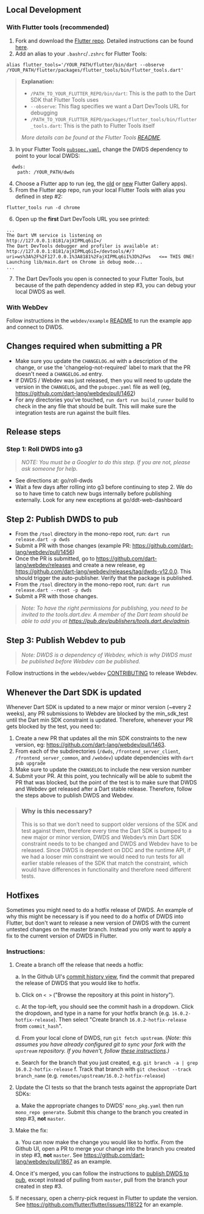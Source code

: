 ## Local Development

### With Flutter tools (recommended)

1. Fork and download the [Flutter repo](https://github.com/flutter/flutter).
   Detailed instructions can be found
   [here](https://github.com/flutter/flutter/wiki/Setting-up-the-Framework-development-environment).
1. Add an alias to your `.bashrc`/`.zshrc` for Flutter Tools:

```
alias flutter_tools='/YOUR_PATH/flutter/bin/dart --observe /YOUR_PATH/flutter/packages/flutter_tools/bin/flutter_tools.dart'
```

> **Explanation:**
>
> - `/PATH_TO_YOUR_FLUTTER_REPO/bin/dart`: This is the path to the Dart SDK that
>   Flutter Tools uses
> - `--observe`: This flag specifies we want a Dart DevTools URL for debugging
> - `/PATH_TO_YOUR_FLUTTER_REPO/packages/flutter_tools/bin/flutter_tools.dart`:
>   This is the path to Flutter Tools itself
>
> _More details can be found at the Flutter Tools
> [README](https://github.com/flutter/flutter/blob/master/packages/flutter_tools/README.md)._

3. In your Flutter Tools
   [`pubspec.yaml`](https://github.com/flutter/flutter/blob/master/packages/flutter_tools/pubspec.yaml),
   change the DWDS dependency to point to your local DWDS:

```
  dwds:
    path: /YOUR_PATH/dwds
```

4. Choose a Flutter app to run (eg, the
   [old](https://github.com/flutter/flutter/tree/master/dev/integration_tests/flutter_gallery)
   or [new](https://github.com/flutter/gallery) Flutter Gallery apps).
1. From the Flutter app repo, run your local Flutter Tools with alias you
   defined in step #2:

```
flutter_tools run -d chrome
```

6. Open up the **first** Dart DevTools URL you see printed:

```
...
The Dart VM service is listening on http://127.0.0.1:8181/ajXIPMLq6iI=/
The Dart DevTools debugger and profiler is available at: http://127.0.0.1:8181/ajXIPMLq6iI=/devtools/#/?uri=ws%3A%2F%2F127.0.0.1%3A8181%2FajXIPMLq6iI%3D%2Fws   <== THIS ONE!
Launching lib/main.dart on Chrome in debug mode...
...
```

7. The Dart DevTools you open is connected to your Flutter Tools, but because of
   the path dependency added in step #3, you can debug your local DWDS as well.

### With WebDev

Follow instructions in the `webdev/example` [README](/example/README.md) to run
the example app and connect to DWDS.

## Changes required when submitting a PR

- Make sure you update the `CHANGELOG.md` with a description of the change, or use
  the 'changelog-not-required' label to mark that the PR doesn't need a `CHANGELOG.md`
  entry.
- If DWDS / Webdev was just released, then you will need to update the version
  in the `CHANGELOG`, and the `pubspec.yaml` file as well (eg,
  https://github.com/dart-lang/webdev/pull/1462)
- For any directories you’ve touched, `run dart run build_runner` build to check
  in the any file that should be built. This will make sure the integration
  tests are run against the built files.

## Release steps

### Step 1: Roll DWDS into g3

> _NOTE: You must be a Googler to do this step. If you are not, please ask
> someone for help._

- See directions at: go/roll-dwds
- Wait a few days after rolling into g3 before continuing to step 2. We do so to
  have time to catch new bugs internally before publishing externally. Look for
  any new exceptions at go/ddt-web-dashboard

## Step 2: Publish DWDS to pub

- From the `/tool` directory in the mono-repo root, run: `dart run release.dart -p dwds`
- Submit a PR with those changes (example PR: https://github.com/dart-lang/webdev/pull/1456)
- Once the PR is submitted, go to https://github.com/dart-lang/webdev/releases and create a new
  release, eg https://github.com/dart-lang/webdev/releases/tag/dwds-v12.0.0. This should trigger
  the auto-publisher. Verify that the package is published.
- From the `/tool` directory in the mono-repo root, run: `dart run release.dart --reset -p dwds`
- Submit a PR with those changes.

> _Note: To have the right permissions for publishing, you need to be invited to
> the tools.dart.dev. A member of the Dart team should be able to add you at
> https://pub.dev/publishers/tools.dart.dev/admin._

## Step 3: Publish Webdev to pub

> _Note: DWDS is a dependency of Webdev, which is why DWDS must be published
> before Webdev can be published._

Follow instructions in the `webdev/webdev`
[CONTRIBUTING](/webdev/CONTRIBUTING.md) to release Webdev.

## Whenever the Dart SDK is updated

Whenever Dart SDK is updated to a new major or minor version (~every 2 weeks),
any PR submissions to Webdev are blocked by the min_sdk_test until the Dart min
SDK constraint is updated. Therefore, whenever your PR gets blocked by the test,
you need to:

1. Create a new PR that updates all the min SDK constraints to the new version,
   eg: https://github.com/dart-lang/webdev/pull/1463.
1. From each of the subdirectories (`/dwds`, `/frontend_server_client`,
   `/frontend_server_common`, and `/webdev`) update dependencies with
   `dart pub upgrade`
1. Make sure to update the `CHANGELOG` to include the new version number
1. Submit your PR. At this point, you technically will be able to submit the PR
   that was blocked, but the point of the test is to make sure that DWDS and
   Webdev get released after a Dart stable release. Therefore, follow the steps
   above to publish DWDS and Webdev.

> ### Why is this necessary?
>
> This is so that we don’t need to support older versions of the SDK and test
> against them, therefore every time the Dart SDK is bumped to a new major or
> minor version, DWDS and Webdev’s min Dart SDK constraint needs to to be
> changed and DWDS and Webdev have to be released. Since DWDS is dependent on
> DDC and the runtime API, if we had a looser min constraint we would need to
> run tests for all earlier stable releases of the SDK that match the
> constraint, which would have differences in functionality and therefore need
> different tests.

## Hotfixes

Sometimes you might need to do a hotfix release of DWDS. An example of why this
might be necessary is if you need to do a hotfix of DWDS into Flutter, but don't
want to release a new version of DWDS with the current untested changes on the
master branch. Instead you only want to apply a fix to the current version of
DWDS in Flutter.

### Instructions:

1. Create a branch off the release that needs a hotfix:

   a. In the Github UI's
   [commit history view](https://github.com/dart-lang/webdev/commits/master),
   find the commit that prepared the release of DWDS that you would like to
   hotfix.

   b. Click on `< >` ("Browse the repository at this point in history").

   c. At the top-left, you should see the commit hash in a dropdown. Click the
   dropdown, and type in a name for your hotfix branch (e.g.
   `16.0.2-hotfix-release`). Then select "Create branch `16.0.2-hotfix-release`
   from `commit_hash`".

   d. From your local clone of DWDS, run `git fetch upstream`. (_Note: this
   assumes you have already configured git to sync your fork with the `upstream`
   repository. If you haven't, follow
   [these instructions](https://docs.github.com/en/get-started/quickstart/fork-a-repo#configuring-git-to-sync-your-fork-with-the-upstream-repository).)_

   e. Search for the branch that you just created, e.g.
   `git branch -a | grep 16.0.2-hotfix-release` f. Track that branch with
   `git checkout --track branch_name` (e.g.
   `remotes/upstream/16.0.2-hotfix-release`)

1. Update the CI tests so that the branch tests against the appropriate Dart
   SDKs:

   a. Make the appropriate changes to DWDS' `mono_pkg.yaml` then run
   `mono_repo generate`. Submit this change to the branch you created in step
   #3, **not** `master`.

1. Make the fix:

   a. You can now make the change you would like to hotfix. From the Github UI,
   open a PR to merge your change into the branch you created in step #3,
   **not** `master`. See https://github.com/dart-lang/webdev/pull/1867 as an
   example.

1. Once it's merged, you can follow the instructions to
   [publish DWDS to pub](#step-2-publish-dwds-to-pub), except instead of pulling
   from `master`, pull from the branch your created in step #3.

1. If necessary, open a cherry-pick request in Flutter to update the version.
   See https://github.com/flutter/flutter/issues/118122 for an example.

